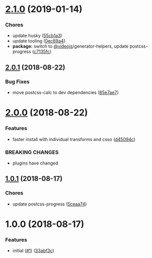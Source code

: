 <a name="2.1.0"></a>
# [2.1.0](https://github.com/videojs/videojs-generate-postcss-config/compare/v2.0.1...v2.1.0) (2019-01-14)

### Chores

* update husky ([55cb1a3](https://github.com/videojs/videojs-generate-postcss-config/commit/55cb1a3))
* update tooling ([0ec89a4](https://github.com/videojs/videojs-generate-postcss-config/commit/0ec89a4))
* **package:** switch to [@videojs](https://github.com/videojs)/generator-helpers, update postcss-progress ([c7135fc](https://github.com/videojs/videojs-generate-postcss-config/commit/c7135fc))

<a name="2.0.1"></a>
## [2.0.1](https://github.com/videojs/videojs-generate-postcss-config/compare/v2.0.0...v2.0.1) (2018-08-22)

### Bug Fixes

* move postcss-calc to dev dependencies ([85e7ae7](https://github.com/videojs/videojs-generate-postcss-config/commit/85e7ae7))

<a name="2.0.0"></a>
# [2.0.0](https://github.com/videojs/videojs-generate-postcss-config/compare/v1.0.1...v2.0.0) (2018-08-22)

### Features

* faster install with individual transforms and csso ([d45094c](https://github.com/videojs/videojs-generate-postcss-config/commit/d45094c))


### BREAKING CHANGES

* plugins have changed

<a name="1.0.1"></a>
## [1.0.1](https://github.com/videojs/videojs-generate-postcss-config/compare/v1.0.0...v1.0.1) (2018-08-17)

### Chores

* update postcss-progress ([5ceaa74](https://github.com/videojs/videojs-generate-postcss-config/commit/5ceaa74))

<a name="1.0.0"></a>
# 1.0.0 (2018-08-17)

### Features

* initial ([#1](https://github.com/videojs/videojs-generate-postcss-config/issues/1)) ([33abf3c](https://github.com/videojs/videojs-generate-postcss-config/commit/33abf3c))


